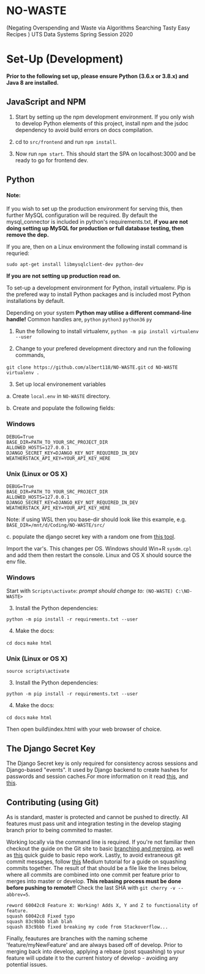 # NO-WASTE
(Negating Overspending and Waste via Algorithms Searching Tasty Easy Recipes ) UTS Data Systems Spring Session 2020

# Set-Up (Development)

**Prior to the following set up, please ensure Python (3.6.x or 3.8.x) and Java 8 are installed.**

## JavaScript and NPM

1. Start by setting up the npm development environment. If you only wish to develop Python elements of this project, install npm and the jsdoc dependency to avoid build errors on docs compilation.

2. cd to `src/frontend` and run `npm install`.

3. Now run `npm start`. This should start the SPA on localhost:3000 and be ready to go for frontend dev.

## Python
#### Note:

If you wish to set up the production environment for serving this, then further MySQL configuration will be required. By default the mysql_connector is included in python's requirements.txt, **if you are not doing setting up MySQL for production or full database testing, then remove the dep.**

If you are, then on a Linux environment the following install command is requried:

`sudo apt-get install libmysqlclient-dev python-dev`

**If you are not setting up production read on.**

To set-up a development environment for Python, install virtualenv. Pip is the prefered way to install Python packages and is included most Python installations by default. 

Depending on your system **Python may utilise a different command-line handle!** Common handles are, 
`python`
`python3`
`python36`
`py`

1. Run the following to install virtualenv,
`python -m pip install virtualenv --user`

2.  Change to your prefered development directory and run the following commands,

`git clone https://github.com/albert118/NO-WASTE.git`
`cd NO-WASTE`
`virtualenv .`

3. Set up local environement variables

a. Create `local.env` in `NO-WASTE` directory.

b. Create and populate the following fields:


### Windows 

```
DEBUG=True
BASE_DIR=PATH_TO_YOUR_SRC_PROJECT_DIR
ALLOWED_HOSTS=127.0.0.1
DJANGO_SECRET_KEY=DJANGO_KEY_NOT_REQUIRED_IN_DEV
WEATHERSTACK_API_KEY=YOUR_API_KEY_HERE
```

### Unix (Linux or OS X)

```
DEBUG=True
BASE_DIR=PATH_TO_YOUR_SRC_PROJECT_DIR
ALLOWED_HOSTS=127.0.0.1
DJANGO_SECRET_KEY=DJANGO_KEY_NOT_REQUIRED_IN_DEV
WEATHERSTACK_API_KEY=YOUR_API_KEY_HERE
```

Note: if using WSL then you base-dir should look like this example,
e.g. `BASE_DIR=/mnt/d/Coding/NO-WASTE/src/`

c. populate the django secret key with a random one from [this tool](https://djecrety.ir/).

Import the var's. This changes per OS. Windows should Win+R `sysdm.cpl` and add them then restart the console. Linux and OS X should source the env file.

### Windows

Start with `Scripts\activate`:
*prompt should change to:*
`(NO-WASTE) C:\NO-WASTE> `

3.  Install the Python dependencies:

`python -m pip install -r requirements.txt --user`

4. Make the docs:

`cd docs`
`make html`

### Unix (Linux or OS X)

`source scripts\activate`

3.  Install the Python dependencies:

`python -m pip install -r requirements.txt --user`

4. Make the docs:

`cd docs`
`make html`

Then open build\index.html with your web browser of choice.

## The Django Secret Key

The Django Secret key is only required for consistency across sessions and Django-based "events". It used by Django backend to create hashes for passwords and session caches.For more information on it read [this](https://stackoverflow.com/questions/7382149/purpose-of-django-setting-secret-key), and [this](https://stackoverflow.com/questions/51657422/are-django-secret-keys-per-instance-or-per-app).

##  Contributing (using Git)

As is standard, master is protected and cannot be pushed to directly. All features must pass unit and integration testing in the develop staging branch prior to being commited to master.

Working locally via the command line is required. If you're not familiar then checkout the guide on the Git site to basic [branching and merging](https://git-scm.com/book/en/v2/Git-Branching-Basic-Branching-and-Merging), as well as [this](https://product.hubspot.com/blog/git-and-github-tutorial-for-beginners) quick guide to basic repo work. Lastly, to avoid extraneous git commit messages, follow [this](https://medium.com/@slamflipstrom/a-beginners-guide-to-squashing-commits-with-git-rebase-8185cf6e62ec) Medium tutorial for a guide on squashing commits together. The result of that should be a file like the lines below, where all commits are combined into one commit per feature prior to merges into master or develop. **This rebasing process must be done before pushing to remote!!** Check the last SHA with `git cherry -v --abbrev=5`.

```
reword 60042c8 Feature X: Working! Adds X, Y and Z to functionality of feature.
squash 60042c8 Fixed typo
squash 83c9bbb blah blah
squash 83c9bbb fixed breaking my code from Stackoverflow...
```

Finally, feautures are branches with the naming scheme 'feature/myNewFeature' and are always based off of develop. Prior to merging back into develop, applying a rebase (post squashing) to your feature will update it to the current history of develop - avoiding any potential issues.
